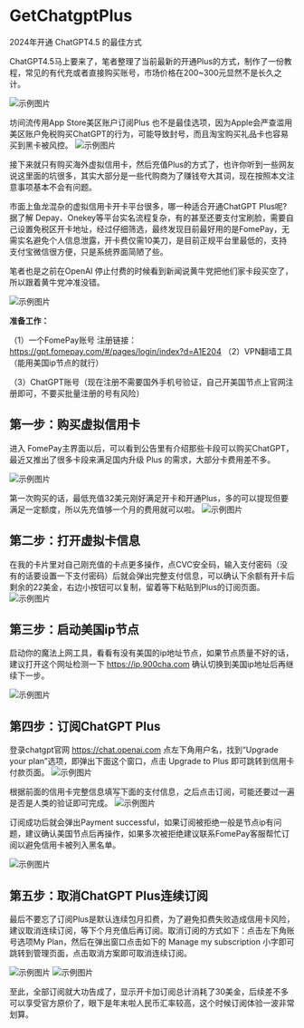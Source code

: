 # GetChatgptPlus
2024年开通 ChatGPT4.5 的最佳方式

ChatGPT4.5马上要来了，笔者整理了当前最新的开通Plus的方式，制作了一份教程，常见的有代充或者直接购买账号，市场价格在200~300元显然不是长久之计。

![示例图片](https://github.com/walnutsandwich/GetChatGPTplus/blob/main/pics/1.png)

坊间流传用App Store美区账户订阅Plus 也不是最佳选项，因为Apple会严查滥用美区账户免税购买ChatGPT的行为，可能导致封号，而且淘宝购买礼品卡也容易买到黑卡被风控。
![示例图片](https://github.com/walnutsandwich/GetChatGPTplus/blob/main/pics/2.png)


接下来就只有购买海外虚拟信用卡，然后充值Plus的方式了，也许你听到一些网友说这里面的坑很多，其实大部分是一些代购商为了赚钱夸大其词，现在按照本文注意事项基本不会有问题。

市面上鱼龙混杂的虚拟信用卡开卡平台很多，哪一种适合开通ChatGPT Plus呢? 据了解 Depay、Onekey等平台实名流程复杂，有的甚至还要支付宝刷脸，需要自己设置免税区开卡地址，经过仔细筛选，最终发现目前最好用的是FomePay，无需实名避免个人信息泄露，开卡费仅需10美刀，是目前正规平台里最低的，支持支付宝微信很方便，只是系统界面简陋了些。

笔者也是之前在OpenAI 停止付费的时候看到新闻说黄牛党把他们家卡段买空了，所以跟着黄牛党冲准没错。

![示例图片](https://github.com/walnutsandwich/GetChatGPTplus/blob/main/pics/3.png)

**准备工作：**

（1）一个FomePay账号
注册链接：
 https://gpt.fomepay.com/#/pages/login/index?d=A1E204
（2）VPN翻墙工具（能用美国ip节点的就行）

（3）ChatGPT账号（现在注册不需要国外手机号验证，自己开美国节点上官网注册即可，不要买批量注册的号有风险）
## 第一步：购买虚拟信用卡

进入 FomePay主界面以后，可以看到公告里有介绍那些卡段可以购买ChatGPT，最近又推出了很多卡段来满足国内升级 Plus 的需求，大部分卡费用差不多。

![示例图片](https://github.com/walnutsandwich/GetChatGPTplus/blob/main/pics/4.png)

第一次购买的话，最低充值32美元刚好满足开卡和开通Plus，多的可以提现但要满足一定额度，所以先充值够一个月的费用就可以啦。
![示例图片](https://github.com/walnutsandwich/GetChatGPTplus/blob/main/pics/5.png)


## 第二步：打开虚拟卡信息

在我的卡片里对自己刚充值的卡点更多操作，点CVC安全码，输入支付密码（没有的话要设置一下支付密码）后就会弹出完整支付信息，可以确认下余额有开卡后剩余的22美金，右边小按钮可以复制，留着等下粘贴到Plus的订阅页面。
![示例图片](https://github.com/walnutsandwich/GetChatGPTplus/blob/main/pics/6.png)

## 第三步：启动美国ip节点

启动你的魔法上网工具，看看有没有美国的ip地址节点，如果节点质量不好的话，建议打开这个网址检测一下 https://ip.900cha.com 确认切换到美国ip地址后再继续下一步。

![示例图片](https://github.com/walnutsandwich/GetChatGPTplus/blob/main/pics/7.png)

## 第四步：订阅ChatGPT Plus

登录chatgpt官网 https://chat.openai.com 点左下角用户名，找到“Upgrade your plan”选项，即弹出下面这个窗口，点击 Upgrade to Plus 即可跳转到信用卡付款页面。
![示例图片](https://github.com/walnutsandwich/GetChatGPTplus/blob/main/pics/8.png)


根据前面的信用卡完整信息填写下面的支付信息，之后点击订阅，可能还要过一遍是否是人类的验证即可完成。
![示例图片](https://github.com/walnutsandwich/GetChatGPTplus/blob/main/pics/9.png)

订阅成功后就会弹出Payment successful，如果订阅被拒绝一般是节点ip有问题，建议确认美国节点后再操作，如果多次被拒绝建议联系FomePay客服帮忙订阅以避免信用卡被列入黑名单。

![示例图片](https://github.com/walnutsandwich/GetChatGPTplus/blob/main/pics/10.png)

## 第五步：取消ChatGPT Plus连续订阅

最后不要忘了订阅Plus是默认连续包月扣费，为了避免扣费失败造成信用卡风险，建议取消连续订阅，等下个月充值后再订阅。取消订阅的方式如下：点击左下角账号选项My Plan，然后在弹出窗口点击如下的 Manage my subscription 小字即可跳转到管理页面，点击取消方案即可取消连续订阅。

![示例图片](https://github.com/walnutsandwich/GetChatGPTplus/blob/main/pics/11.png)
![示例图片](https://github.com/walnutsandwich/GetChatGPTplus/blob/main/pics/12.png)


至此，全部订阅就大功告成了，显示开卡加订阅总计消耗了30美金，后续差不多可以享受官方原价了，眼下是年末啦人民币汇率较高，这个时候订阅体验一波非常划算。
